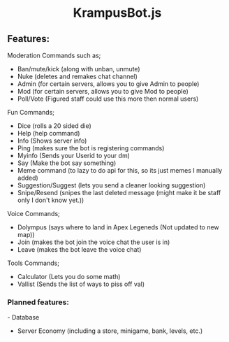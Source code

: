 <h1 align="center">KrampusBot.js</h1>

<h2>Features:</h2>

Moderation Commands such as;
- Ban/mute/kick (along with unban, unmute)
- Nuke (deletes and remakes chat channel)
- Admin (for certain servers, allows you to give Admin to people)
- Mod (for certain servers, allows you to give Mod to people)
- Poll/Vote (Figured staff could use this more then normal users)

Fun Commands;
- Dice (rolls a 20 sided die)
- Help (help command)
- Info (Shows server info)
- Ping (makes sure the bot is registering commands)
- Myinfo (Sends your Userid to your dm)
- Say (Make the bot say something)
- Meme command (to lazy to do api for this, so its just memes I manually added)
- Suggestion/Suggest (lets you send a cleaner looking suggestion)
- Snipe/Resend (snipes the last deleted message (might make it be staff only I don't know yet.))

Voice Commands;
- Dolympus (says where to land in Apex Legeneds (Not updated to new map))
- Join (makes the bot join the voice chat the user is in)
- Leave (makes the bot leave the voice chat)

Tools Commands;
- Calculator (Lets you do some math)
- Vallist (Sends the list of ways to piss off val)



<h3>Planned features:</h3>
- Database

- Server Economy (including a store, minigame, bank, levels, etc.)
